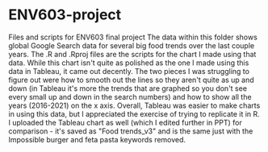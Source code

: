 # ENV603-project
Files and scripts for ENV603 final project
The data within this folder shows global Google Search data for several big food trends over the last couple years. The .R and .Rproj files are the scripts for the chart I made using that data.
While this chart isn't quite as polished as the one I made using this data in Tableau, it came out decently. The two pieces I was struggling to figure out were how to smooth out the lines so they aren't quite as up and down (in Tableau it's more the trends that are graphed so you don't see every small up and down in the search numbers) and how to show all the years (2016-2021) on the x axis. Overall, Tableau was easier to make charts in using this data, but I appreciated the exercise of trying to replicate it in R. I uploaded the Tableau chart as well (which I edited further in PPT) for comparison - it's saved as "Food trends_v3" and is the same just with the Impossible burger and feta pasta keywords removed.
